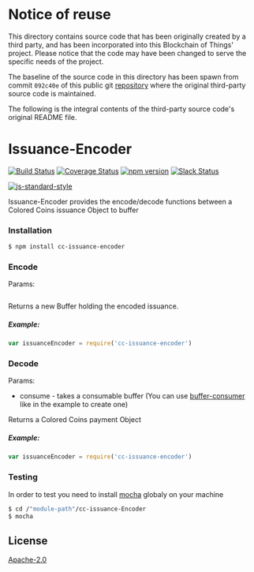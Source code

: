 # Notice of reuse

This directory contains source code that has been originally created by a third party, and has been incorporated into
this Blockchain of Things' project. Please notice that the code may have been changed to serve the specific needs of
the project.

The baseline of the source code in this directory has been spawn from commit `092c40e` of this public git [repository](https://github.com/Colored-Coins/Issuance-Encoder.git)
where the original third-party source code is maintained.

The following is the integral contents of the third-party source code's original README file.

# Issuance-Encoder
[![Build Status](https://travis-ci.org/Colored-Coins/Issuance-Encoder.svg?branch=master)](https://travis-ci.org/Colored-Coins/Issuance-Encoder) [![Coverage Status](https://coveralls.io/repos/Colored-Coins/Issuance-Encoder/badge.svg?branch=master)](https://coveralls.io/r/Colored-Coins/Issuance-Encoder?branch=master) [![npm version](https://badge.fury.io/js/cc-issuance-encoder.svg)](http://badge.fury.io/js/cc-issuance-encoder) [![Slack Status](http://slack.coloredcoins.org/badge.svg)](http://slack.coloredcoins.org)

[![js-standard-style](https://cdn.rawgit.com/feross/standard/master/badge.svg)](https://github.com/feross/standard)

Issuance-Encoder provides the encode/decode functions between a Colored Coins issuance Object to buffer

### Installation

```sh
$ npm install cc-issuance-encoder
```


### Encode

Params:



```js


```

Returns a new Buffer holding the encoded issuance.

##### Example:

```js
var issuanceEncoder = require('cc-issuance-encoder')


```

### Decode

Params:

- consume - takes a consumable buffer (You can use [buffer-consumer] like in the example to create one)

Returns a Colored Coins payment Object

##### Example:

```js
var issuanceEncoder = require('cc-issuance-encoder')

```

### Testing

In order to test you need to install [mocha] globaly on your machine

```sh
$ cd /"module-path"/cc-issuance-Encoder
$ mocha
```


License
----

[Apache-2.0](http://www.apache.org/licenses/LICENSE-2.0)


[mocha]:https://www.npmjs.com/package/mocha
[buffer-consumer]:https://www.npmjs.com/package/buffer-consumer